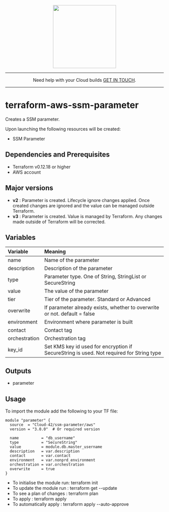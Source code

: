 <p align="center">
  <a href="https://www.cloud42.io/" target="_blank" rel="Homepage"><a id=“contactform”>
  <img width="200" height="200" src="https://www.cloud42.io/wp-content/uploads/2020/01/transparent_small.png">
  </a>
</p>

---

<p align="center">Need help with your Cloud builds <a href="https://www.cloud42.io/contact/" target="_blank" rel="ContactUS"> GET IN TOUCH</a>.</p>

---
# terraform-aws-ssm-parameter
Creates a SSM parameter.

Upon launching the following resources will be created:

 * SSM Parameter

## Dependencies and Prerequisites
 * Terraform v0.12.18 or higher
 * AWS account

## Major versions
 * <B>v2</B> : Parameter is created. Lifecycle ignore changes applied. Once created changes are ignored and the value can be managed outside Terraform. 
 * <B>v3</B> : Parameter is created. Value is managed by Terraform. Any changes made outside of Terraform will be corrected.

## Variables
| Variable | Meaning |
| :------- | :----- |
| name | Name of the parameter |
| description | Description of the parameter |
| type | Parameter type. One of String, StringList or SecureString |
| value | The value of the parameter |
| tier | Tier of the parameter. Standard or Advanced |
| overwrite | If parameter already exists, whether to overwrite or not. default = false  |
| environment | Environment where parameter is built |
| contact | Contact tag |
| orchestration | Orchestration tag  |
| key_id | Set KMS key id used for encryption if SecureString is used. Not required for String type  |

## Outputs
 * parameter

## Usage

To import the module add the following to your TF file:
```
module "parameter" {
  source  = "Cloud-42/ssm-parameter/aws"
  version = "3.0.0"  # Or required version

  name          = "db_username"
  type          = "SecureString"
  value         = module.db.master_username
  description   = var.description 
  contact       = var.contact
  environment   = var.nonprd_environment
  orchestration = var.orchestration
  overwrite     = true
}
```
* To initialise the module run: terraform init
* To update the module run    : terraform get --update
* To see a plan of changes    : terraform plan
* To apply                    : terraform apply
* To automatically apply      : terraform apply --auto-approve

